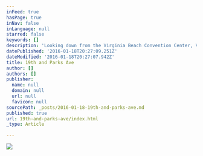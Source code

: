 ```yaml
---
inFeed: true
hasPage: true
inNav: false
inLanguage: null
starred: false
keywords: []
description: 'Looking down from the Virginia Beach Convention Center, Virginia Beach, VA'
datePublished: '2016-01-18T20:27:09.251Z'
dateModified: '2016-01-18T20:27:07.942Z'
title: 19th and Parks Ave
author: []
authors: []
publisher:
  name: null
  domain: null
  url: null
  favicon: null
sourcePath: _posts/2016-01-18-19th-and-parks-ave.md
published: true
url: 19th-and-parks-ave/index.html
_type: Article

---
```

![](https://the-grid-user-content.s3-us-west-2.amazonaws.com/03be8381-0ddb-41f8-8ac5-06b155809fcc.jpg)